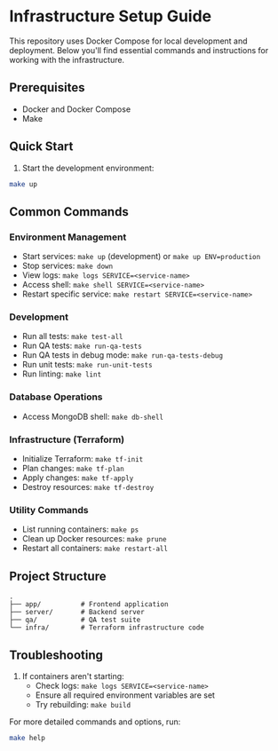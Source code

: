 # Infrastructure Setup Guide

This repository uses Docker Compose for local development and deployment. Below you'll find essential commands and instructions for working with the infrastructure.

## Prerequisites

- Docker and Docker Compose
- Make

## Quick Start

1. Start the development environment:
```bash
make up
```

## Common Commands

### Environment Management

- Start services: `make up` (development) or `make up ENV=production`
- Stop services: `make down`
- View logs: `make logs SERVICE=<service-name>`
- Access shell: `make shell SERVICE=<service-name>`
- Restart specific service: `make restart SERVICE=<service-name>`

### Development

- Run all tests: `make test-all`
- Run QA tests: `make run-qa-tests`
- Run QA tests in debug mode: `make run-qa-tests-debug`
- Run unit tests: `make run-unit-tests`
- Run linting: `make lint`

### Database Operations

- Access MongoDB shell: `make db-shell`

### Infrastructure (Terraform)

- Initialize Terraform: `make tf-init`
- Plan changes: `make tf-plan`
- Apply changes: `make tf-apply`
- Destroy resources: `make tf-destroy`

### Utility Commands

- List running containers: `make ps`
- Clean up Docker resources: `make prune`
- Restart all containers: `make restart-all`

## Project Structure

```
.
├── app/          # Frontend application
├── server/       # Backend server
├── qa/           # QA test suite
└── infra/        # Terraform infrastructure code
```

## Troubleshooting

1. If containers aren't starting:
   - Check logs: `make logs SERVICE=<service-name>`
   - Ensure all required environment variables are set
   - Try rebuilding: `make build`

For more detailed commands and options, run:
```bash
make help
```